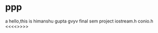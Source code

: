 # ppp
a
hello,this is himanshu gupta
gvyv
final sem project 
<include> iostream.h
  <include> conio.h
<<<<>>>>
